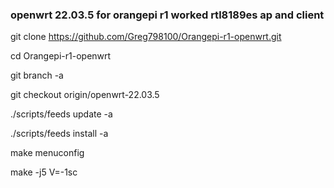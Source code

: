 <h3 align="left">openwrt 22.03.5 for orangepi r1 worked rtl8189es ap and client</h3>

git clone https://github.com/Greg798100/Orangepi-r1-openwrt.git

cd Orangepi-r1-openwrt

git branch -a

git checkout origin/openwrt-22.03.5

./scripts/feeds update -a

./scripts/feeds install -a

make menuconfig

make -j5 V=-1sc
